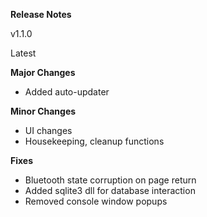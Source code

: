 **Release Notes**

v1.1.0

Latest

**Major Changes**

- Added auto-updater

**Minor Changes**

- UI changes
- Housekeeping, cleanup functions

**Fixes**

- Bluetooth state corruption on page return
- Added sqlite3 dll for database interaction
- Removed console window popups
